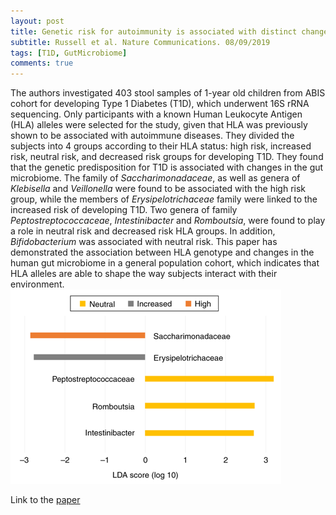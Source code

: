 ```yaml
---
layout: post
title: Genetic risk for autoimmunity is associated with distinct changes in the guman gut microbiome
subtitle: Russell et al. Nature Communications. 08/09/2019
tags: [T1D, GutMicrobiome]
comments: true
---
```

The authors investigated 403 stool samples of 1-year old children from ABIS cohort for developing Type 1 Diabetes (T1D), which underwent 16S rRNA sequencing. Only participants with a known Human Leukocyte Antigen (HLA) alleles were selected for the study, given that HLA was previously shown to be associated with autoimmune diseases. They divided the subjects into 4 groups according to their HLA status: high risk, increased risk, neutral risk, and decreased risk groups for developing T1D. They found that the genetic predisposition for T1D is associated with changes in the gut microbiome. The family of _Saccharimonadaceae_, as well as genera of _Klebisella_ and _Veillonella_ were found to be associated with the high risk group, while the members of _Erysipelotrichaceae_ family were linked to the increased risk of developing T1D. Two genera of family _Peptostreptococcaceae_, _Intestinibacter_ and _Romboutsia_, were found to play a role in neutral risk and decreased risk HLA groups. In addition, _Bifidobacterium_ was associated with neutral risk. This paper has demonstrated the association between HLA genotype and changes in the human gut microbiome in a general population cohort, which indicates that HLA alleles are able to shape the way subjects interact with their environment. 
![Image from the paper](/img/paper_images/2019-06-09.png)

Link to the [paper](https://www.nature.com/articles/s41467-019-11460-x)
